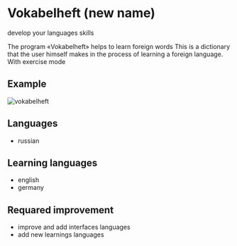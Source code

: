 # Vokabelheft (new name)
develop your languages skills


The program «Vokabelheft» helps to learn foreign words
This is a dictionary that the user himself makes in the process of learning
a foreign language. With exercise mode

## Example
![vokabelheft](https://user-images.githubusercontent.com/70598163/131660872-942b5100-b536-43b6-82fc-c1dad8af4f9d.gif)

## Languages
* russian

## Learning languages
* english
* germany


## Requared improvement
* improve and add interfaces languages
* add new learnings languages
